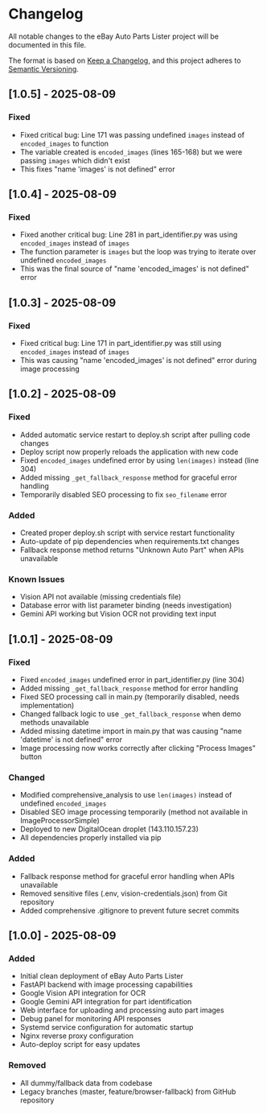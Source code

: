 # Changelog

All notable changes to the eBay Auto Parts Lister project will be documented in this file.

The format is based on [Keep a Changelog](https://keepachangelog.com/en/1.0.0/),
and this project adheres to [Semantic Versioning](https://semver.org/spec/v2.0.0.html).

## [1.0.5] - 2025-08-09

### Fixed
- Fixed critical bug: Line 171 was passing undefined `images` instead of `encoded_images` to function
- The variable created is `encoded_images` (lines 165-168) but we were passing `images` which didn't exist
- This fixes "name 'images' is not defined" error

## [1.0.4] - 2025-08-09

### Fixed
- Fixed another critical bug: Line 281 in part_identifier.py was using `encoded_images` instead of `images`
- The function parameter is `images` but the loop was trying to iterate over undefined `encoded_images`
- This was the final source of "name 'encoded_images' is not defined" error

## [1.0.3] - 2025-08-09

### Fixed
- Fixed critical bug: Line 171 in part_identifier.py was still using `encoded_images` instead of `images`
- This was causing "name 'encoded_images' is not defined" error during image processing

## [1.0.2] - 2025-08-09

### Fixed
- Added automatic service restart to deploy.sh script after pulling code changes
- Deploy script now properly reloads the application with new code
- Fixed `encoded_images` undefined error by using `len(images)` instead (line 304)
- Added missing `_get_fallback_response` method for graceful error handling
- Temporarily disabled SEO processing to fix `seo_filename` error

### Added
- Created proper deploy.sh script with service restart functionality
- Auto-update of pip dependencies when requirements.txt changes
- Fallback response method returns "Unknown Auto Part" when APIs unavailable

### Known Issues
- Vision API not available (missing credentials file)
- Database error with list parameter binding (needs investigation)
- Gemini API working but Vision OCR not providing text input

## [1.0.1] - 2025-08-09

### Fixed
- Fixed `encoded_images` undefined error in part_identifier.py (line 304)
- Added missing `_get_fallback_response` method for error handling
- Fixed SEO processing call in main.py (temporarily disabled, needs implementation)
- Changed fallback logic to use `_get_fallback_response` when demo methods unavailable
- Added missing datetime import in main.py that was causing "name 'datetime' is not defined" error
- Image processing now works correctly after clicking "Process Images" button

### Changed
- Modified comprehensive_analysis to use `len(images)` instead of undefined `encoded_images`
- Disabled SEO image processing temporarily (method not available in ImageProcessorSimple)
- Deployed to new DigitalOcean droplet (143.110.157.23)
- All dependencies properly installed via pip

### Added
- Fallback response method for graceful error handling when APIs unavailable
- Removed sensitive files (.env, vision-credentials.json) from Git repository
- Added comprehensive .gitignore to prevent future secret commits

## [1.0.0] - 2025-08-09

### Added
- Initial clean deployment of eBay Auto Parts Lister
- FastAPI backend with image processing capabilities
- Google Vision API integration for OCR
- Google Gemini API integration for part identification
- Web interface for uploading and processing auto part images
- Debug panel for monitoring API responses
- Systemd service configuration for automatic startup
- Nginx reverse proxy configuration
- Auto-deploy script for easy updates

### Removed
- All dummy/fallback data from codebase
- Legacy branches (master, feature/browser-fallback) from GitHub repository
